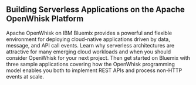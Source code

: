 Building Serverless Applications on the Apache OpenWhisk Platform
---

Apache OpenWhisk on IBM Bluemix provides a powerful and flexible environment for deploying cloud-native applications driven by data, message, and API call events. Learn why serverless architectures are attractive for many emerging cloud workloads and when you should consider OpenWhisk for your next project. Then get started on Bluemix with three sample applications covering how the OpenWhisk programming model enables you both to implement REST APIs and process non-HTTP events at scale.
